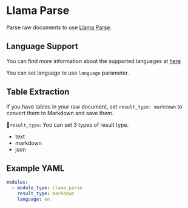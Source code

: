 # Llama Parse

Parse raw documents to use
[Llama Parse](https://github.com/run-llama/llama_parse).

## Language Support

You can find more information about the supported languages at
[here](https://github.com/run-llama/llama_parse/blob/main/llama_parse/utils.py#L16)

You can set language to use `language` parameter.

## Table Extraction

If you have tables in your raw document, set `result_type: markdown` to convert them to Markdown and save them.

📌`result_type`: You can set 3 types of result type.
- text
- markdown
- json

## Example YAML

```yaml
modules:
  - module_type: llama_parse
    result_type: markdown
    language: en
```
